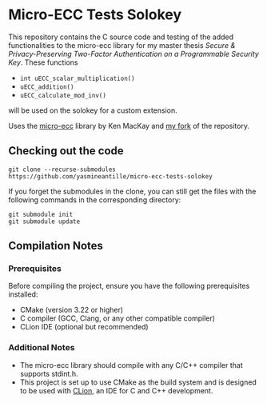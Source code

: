 # Micro-ECC Tests Solokey

This repository contains the C source code and testing of the added functionalities to the micro-ecc library for my master thesis _Secure & Privacy-Preserving Two-Factor Authentication on a Programmable Security Key_. These functions 
- ```int uECC_scalar_multiplication()```
- ```uECC_addition()```
- ```uECC_calculate_mod_inv()```

will be used on the solokey for a custom extension. 

Uses the [micro-ecc](https://github.com/kmackay/micro-ecc) library by Ken MacKay and [my fork](https://github.com/yasmineantille/micro-ecc) of the repository.

## Checking out the code

``` 
git clone --recurse-submodules https://github.com/yasmineantille/micro-ecc-tests-solokey
```

If you forget the submodules in the clone, you can still get the files with the following commands in the corresponding directory:

```
git submodule init
git submodule update
```


## Compilation Notes

### Prerequisites
Before compiling the project, ensure you have the following prerequisites installed:

- CMake (version 3.22 or higher)
- C compiler (GCC, Clang, or any other compatible compiler)
- CLion IDE (optional but recommended)
 
### Additional Notes
- The micro-ecc library should compile with any C/C++ compiler that supports stdint.h.  
- This project is set up to use CMake as the build system and is designed to be used with [CLion](https://www.jetbrains.com/clion/), an IDE for C and C++ development.

